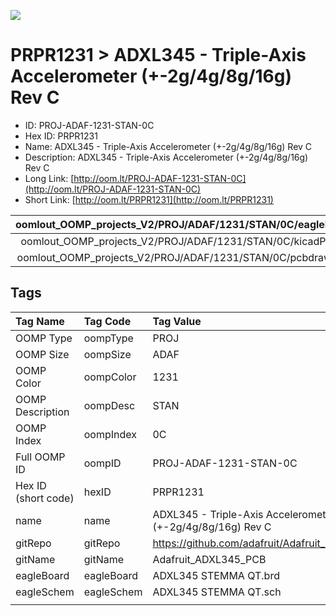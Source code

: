 


  
![][im]
# PRPR1231 > ADXL345 - Triple-Axis Accelerometer (+-2g/4g/8g/16g) Rev C

- ID: PROJ-ADAF-1231-STAN-0C
- Hex ID: PRPR1231
- Name: ADXL345 - Triple-Axis Accelerometer (+-2g/4g/8g/16g) Rev C
- Description: ADXL345 - Triple-Axis Accelerometer (+-2g/4g/8g/16g) Rev C
- Long Link: [http://oom.lt/PROJ-ADAF-1231-STAN-0C](http://oom.lt/PROJ-ADAF-1231-STAN-0C)
- Short Link: [http://oom.lt/PRPR1231](http://oom.lt/PRPR1231)
  

|oomlout_OOMP_projects_V2/PROJ/ADAF/1231/STAN/0C/eagleImage.png|oomlout_OOMP_projects_V2/PROJ/ADAF/1231/STAN/0C/eagleSchemImage.png|oomlout_OOMP_projects_V2/PROJ/ADAF/1231/STAN/0C/kicadPcb3dFront.png|oomlout_OOMP_projects_V2/PROJ/ADAF/1231/STAN/0C/kicadPcb3dBack.png|
| :---: | :---: | :---: | :---: |
|oomlout_OOMP_projects_V2/PROJ/ADAF/1231/STAN/0C/kicadPcb3d.png|oomlout_OOMP_projects_V2/PROJ/ADAF/1231/STAN/0C/bomBack.png|oomlout_OOMP_projects_V2/PROJ/ADAF/1231/STAN/0C/bomFront.png|oomlout_OOMP_projects_V2/PROJ/ADAF/1231/STAN/0C/pcbdraw.svg|
|oomlout_OOMP_projects_V2/PROJ/ADAF/1231/STAN/0C/pcbdrawBack.svg||||

## Tags
  

|Tag Name|Tag Code|Tag Value|
| :--- | :--- | :--- |
|OOMP Type|oompType|PROJ|
|OOMP Size|oompSize|ADAF|
|OOMP Color|oompColor|1231|
|OOMP Description|oompDesc|STAN|
|OOMP Index|oompIndex|0C|
|Full OOMP ID|oompID|PROJ-ADAF-1231-STAN-0C|
|Hex ID (short code)|hexID|PRPR1231|
|name|name|ADXL345 - Triple-Axis Accelerometer (+-2g/4g/8g/16g) Rev C|
|gitRepo|gitRepo|https://github.com/adafruit/Adafruit_ADXL345_PCB|
|gitName|gitName|Adafruit_ADXL345_PCB|
|eagleBoard|eagleBoard|ADXL345 STEMMA QT.brd|
|eagleSchem|eagleSchem|ADXL345 STEMMA QT.sch|
||||



[im]: PROJ/ADAF/1231/STAN/0C/kicadPcb3d_450.png
